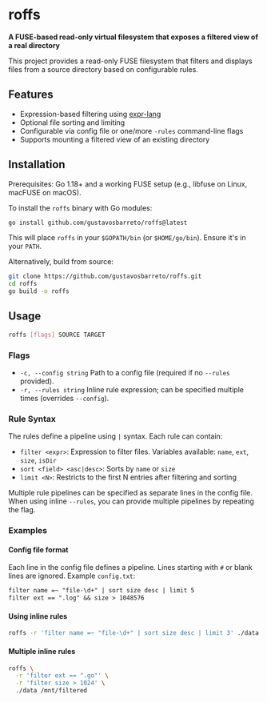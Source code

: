 # roffs

**A FUSE-based read-only virtual filesystem that exposes a filtered view of a real directory**

This project provides a read-only FUSE filesystem that filters and displays files from a source directory based on configurable rules.

## Features

- Expression-based filtering using [expr-lang](https://github.com/expr-lang/expr)
- Optional file sorting and limiting
- Configurable via config file or one/more `-rules` command-line flags
- Supports mounting a filtered view of an existing directory

## Installation

Prerequisites: Go 1.18+ and a working FUSE setup (e.g., libfuse on Linux, macFUSE on macOS).

To install the `roffs` binary with Go modules:
```bash
go install github.com/gustavosbarreto/roffs@latest
```

This will place `roffs` in your `$GOPATH/bin` (or `$HOME/go/bin`). Ensure it's in your `PATH`.

Alternatively, build from source:
```bash
git clone https://github.com/gustavosbarreto/roffs.git
cd roffs
go build -o roffs
```

## Usage

```bash
roffs [flags] SOURCE TARGET
```

### Flags

- `-c, --config string`   Path to a config file (required if no `--rules` provided).
- `-r, --rules string`    Inline rule expression; can be specified multiple times (overrides `--config`).

### Rule Syntax

The rules define a pipeline using `|` syntax. Each rule can contain:

- `filter <expr>`: Expression to filter files. Variables available: `name`, `ext`, `size`, `isDir`
- `sort <field> <asc|desc>`: Sorts by `name` or `size`
- `limit <N>`: Restricts to the first N entries after filtering and sorting

Multiple rule pipelines can be specified as separate lines in the config file. When using inline `--rules`, you can provide multiple pipelines by repeating the flag.

### Examples

#### Config file format
Each line in the config file defines a pipeline. Lines starting with `#` or blank lines are ignored.
Example `config.txt`:
```txt
filter name =~ "file-\d+" | sort size desc | limit 5
filter ext == ".log" && size > 1048576
```

#### Using inline rules
```bash
roffs -r 'filter name =~ "file-\d+" | sort size desc | limit 3' ./data /mnt/filtered
```

#### Multiple inline rules
```bash
roffs \
  -r 'filter ext == ".go"' \
  -r 'filter size > 1024' \
  ./data /mnt/filtered
```
